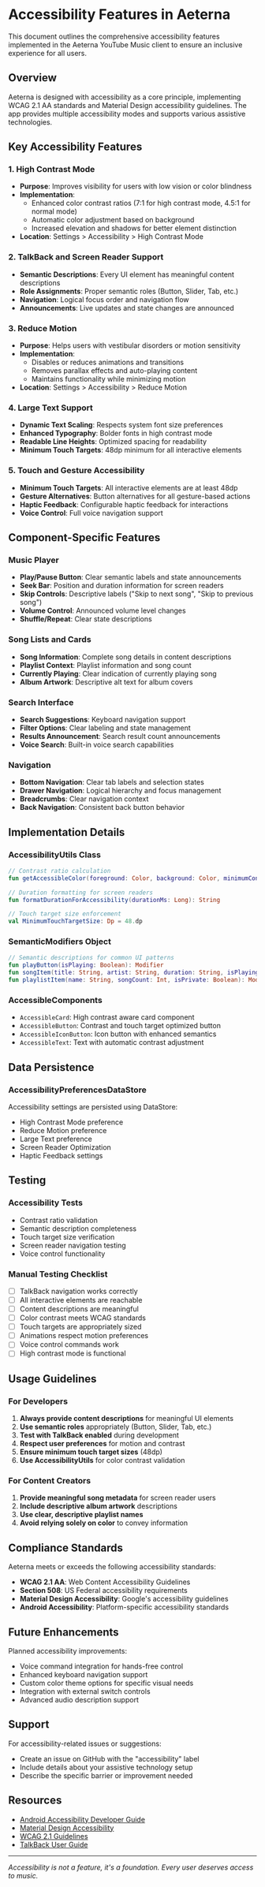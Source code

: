 # Accessibility Features in Aeterna

This document outlines the comprehensive accessibility features implemented in the Aeterna YouTube Music client to ensure an inclusive experience for all users.

## Overview

Aeterna is designed with accessibility as a core principle, implementing WCAG 2.1 AA standards and Material Design accessibility guidelines. The app provides multiple accessibility modes and supports various assistive technologies.

## Key Accessibility Features

### 1. High Contrast Mode
- **Purpose**: Improves visibility for users with low vision or color blindness
- **Implementation**: 
  - Enhanced color contrast ratios (7:1 for high contrast mode, 4.5:1 for normal mode)
  - Automatic color adjustment based on background
  - Increased elevation and shadows for better element distinction
- **Location**: Settings > Accessibility > High Contrast Mode

### 2. TalkBack and Screen Reader Support
- **Semantic Descriptions**: Every UI element has meaningful content descriptions
- **Role Assignments**: Proper semantic roles (Button, Slider, Tab, etc.)
- **Navigation**: Logical focus order and navigation flow
- **Announcements**: Live updates and state changes are announced

### 3. Reduce Motion
- **Purpose**: Helps users with vestibular disorders or motion sensitivity
- **Implementation**:
  - Disables or reduces animations and transitions
  - Removes parallax effects and auto-playing content
  - Maintains functionality while minimizing motion
- **Location**: Settings > Accessibility > Reduce Motion

### 4. Large Text Support
- **Dynamic Text Scaling**: Respects system font size preferences
- **Enhanced Typography**: Bolder fonts in high contrast mode
- **Readable Line Heights**: Optimized spacing for readability
- **Minimum Touch Targets**: 48dp minimum for all interactive elements

### 5. Touch and Gesture Accessibility
- **Minimum Touch Targets**: All interactive elements are at least 48dp
- **Gesture Alternatives**: Button alternatives for all gesture-based actions
- **Haptic Feedback**: Configurable haptic feedback for interactions
- **Voice Control**: Full voice navigation support

## Component-Specific Features

### Music Player
- **Play/Pause Button**: Clear semantic labels and state announcements
- **Seek Bar**: Position and duration information for screen readers
- **Skip Controls**: Descriptive labels ("Skip to next song", "Skip to previous song")
- **Volume Control**: Announced volume level changes
- **Shuffle/Repeat**: Clear state descriptions

### Song Lists and Cards
- **Song Information**: Complete song details in content descriptions
- **Playlist Context**: Playlist information and song count
- **Currently Playing**: Clear indication of currently playing song
- **Album Artwork**: Descriptive alt text for album covers

### Search Interface
- **Search Suggestions**: Keyboard navigation support
- **Filter Options**: Clear labeling and state management
- **Results Announcement**: Search result count announcements
- **Voice Search**: Built-in voice search capabilities

### Navigation
- **Bottom Navigation**: Clear tab labels and selection states
- **Drawer Navigation**: Logical hierarchy and focus management
- **Breadcrumbs**: Clear navigation context
- **Back Navigation**: Consistent back button behavior

## Implementation Details

### AccessibilityUtils Class
```kotlin
// Contrast ratio calculation
fun getAccessibleColor(foreground: Color, background: Color, minimumContrast: Float): Color

// Duration formatting for screen readers
fun formatDurationForAccessibility(durationMs: Long): String

// Touch target size enforcement
val MinimumTouchTargetSize: Dp = 48.dp
```

### SemanticModifiers Object
```kotlin
// Semantic descriptions for common UI patterns
fun playButton(isPlaying: Boolean): Modifier
fun songItem(title: String, artist: String, duration: String, isPlaying: Boolean): Modifier
fun playlistItem(name: String, songCount: Int, isPrivate: Boolean): Modifier
```

### AccessibleComponents
- `AccessibleCard`: High contrast aware card component
- `AccessibleButton`: Contrast and touch target optimized button
- `AccessibleIconButton`: Icon button with enhanced semantics
- `AccessibleText`: Text with automatic contrast adjustment

## Data Persistence

### AccessibilityPreferencesDataStore
Accessibility settings are persisted using DataStore:
- High Contrast Mode preference
- Reduce Motion preference
- Large Text preference
- Screen Reader Optimization
- Haptic Feedback settings

## Testing

### Accessibility Tests
- Contrast ratio validation
- Semantic description completeness
- Touch target size verification
- Screen reader navigation testing
- Voice control functionality

### Manual Testing Checklist
- [ ] TalkBack navigation works correctly
- [ ] All interactive elements are reachable
- [ ] Content descriptions are meaningful
- [ ] Color contrast meets WCAG standards
- [ ] Touch targets are appropriately sized
- [ ] Animations respect motion preferences
- [ ] Voice control commands work
- [ ] High contrast mode is functional

## Usage Guidelines

### For Developers
1. **Always provide content descriptions** for meaningful UI elements
2. **Use semantic roles** appropriately (Button, Slider, Tab, etc.)
3. **Test with TalkBack enabled** during development
4. **Respect user preferences** for motion and contrast
5. **Ensure minimum touch target sizes** (48dp)
6. **Use AccessibilityUtils** for color contrast validation

### For Content Creators
1. **Provide meaningful song metadata** for screen reader users
2. **Include descriptive album artwork** descriptions
3. **Use clear, descriptive playlist names**
4. **Avoid relying solely on color** to convey information

## Compliance Standards

Aeterna meets or exceeds the following accessibility standards:
- **WCAG 2.1 AA**: Web Content Accessibility Guidelines
- **Section 508**: US Federal accessibility requirements
- **Material Design Accessibility**: Google's accessibility guidelines
- **Android Accessibility**: Platform-specific accessibility standards

## Future Enhancements

Planned accessibility improvements:
- Voice command integration for hands-free control
- Enhanced keyboard navigation support
- Custom color theme options for specific visual needs
- Integration with external switch controls
- Advanced audio description support

## Support

For accessibility-related issues or suggestions:
- Create an issue on GitHub with the "accessibility" label
- Include details about your assistive technology setup
- Describe the specific barrier or improvement needed

## Resources

- [Android Accessibility Developer Guide](https://developer.android.com/guide/topics/ui/accessibility)
- [Material Design Accessibility](https://material.io/design/usability/accessibility.html)
- [WCAG 2.1 Guidelines](https://www.w3.org/WAI/WCAG21/quickref/)
- [TalkBack User Guide](https://support.google.com/accessibility/android/answer/6283677)

---

*Accessibility is not a feature, it's a foundation. Every user deserves access to music.*